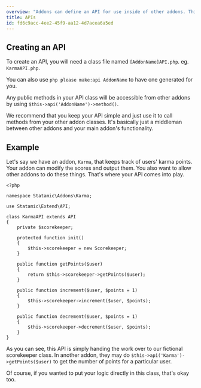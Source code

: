 ```yaml
---
overview: "Addons can define an API for use inside of other addons. This means that addons don't need to be their own little walled-garden, but can do complex tasks and share data with those that desire it."
title: APIs
id: fd6c9acc-4ee2-45f9-aa12-4d7acea6a5ed
---
```

## Creating an API

To create an API, you will need a class file named `[AddonName]API.php`. eg. `KarmaAPI.php`.

You can also use `php please make:api AddonName` to have one generated for you.

Any public methods in your API class will be accessible from other addons by using
`$this->api('AddonName')->method()`.

We recommend that you keep your API simple and just use it to call methods from your
other addon classes. It's basically just a middleman between other addons and your main
addon's functionality.

## Example

Let's say we have an addon, `Karma`, that keeps track of users' karma points. Your addon
can modify the scores and output them. You also want to allow other addons to do these
things. That's where your API comes into play.

``` .language-php
<?php

namespace Statamic\Addons\Karma;

use Statamic\Extend\API;

class KarmaAPI extends API
{
    private $scorekeeper;

    protected function init()
    {
        $this->scorekeeper = new Scorekeeper;
    }

    public function getPoints($user)
    {
        return $this->scorekeeper->getPoints($user);
    }

    public function increment($user, $points = 1)
    {
        $this->scorekeeper->increment($user, $points);
    }

    public function decrement($user, $points = 1)
    {
        $this->scorekeeper->decrement($user, $points);
    }
}
```

As you can see, this API is simply handing the work over to our fictional scorekeeper class.
In another addon, they may do `$this->api('Karma')->getPoints($user)` to get the number of
points for a particular user.

Of course, if you wanted to put your logic directly in this class, that's okay too.
